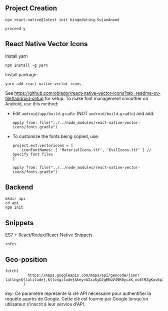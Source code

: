 ## Project Creation

```
npx react-native@latest init hingedating-SujanAnand

proceed y
```

## React Native Vector Icons

Install yarn
```
npm install -g yarn
```

Install package:
```
yarn add react-native-vector-icons
```

See https://github.com/oblador/react-native-vector-icons?tab=readme-ov-file#android-setup for setup.
To make font management smoother on Android, use this method:

* Edit `android/app/build.gradle` (NOT `android/build.gradle`) and add:
    ```
    apply from: file("../../node_modules/react-native-vector-icons/fonts.gradle")
    ```

* To customize the fonts being copied, use:
    ```
    project.ext.vectoricons = [
        iconFontNames: [ 'MaterialIcons.ttf', 'EvilIcons.ttf' ] // Specify font files
    ]

    apply from: file("../../node_modules/react-native-vector-icons/fonts.gradle")
    ```

## Backend

```
mkdir api
cd api
npm init
```


## Snippets

ES7 + React/Redux/React-Native Snippets
```
rnfes
```

## Geo-position
```
fetch(
          https://maps.googleapis.com/maps/api/geocode/json?latlng=${latitude},${longitude}&key=AIzaSyDJqEKwV49K0ycxK_os6f9ZgKuv6pJHINA,
        )
```
*key*: Ce paramètre représente la clé API nécessaire pour authentifier la requête auprès de Google. Cette clé est fournie par Google lorsqu'un utilisateur s'inscrit à leur service d'API.